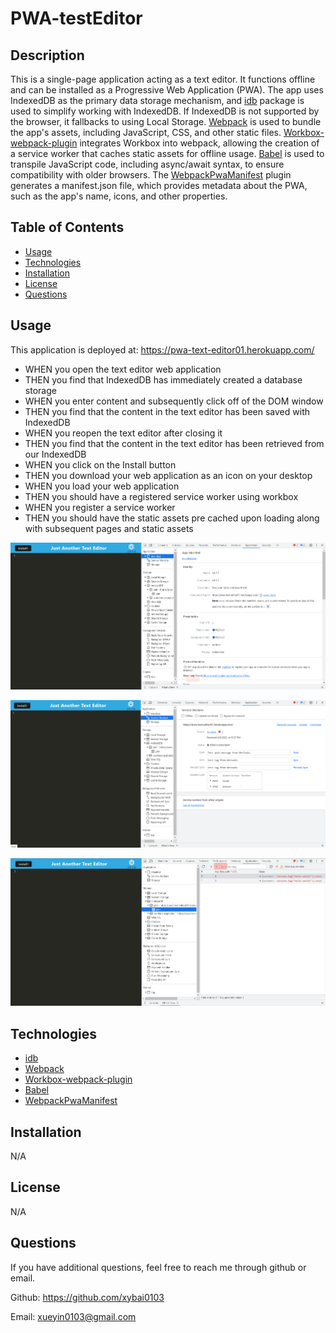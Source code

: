# PWA-testEditor

  ## Description

  This is a single-page application acting as a text editor. It functions offline and can be installed as a Progressive Web Application (PWA). The app uses IndexedDB as the primary data storage mechanism, and [idb](https://www.npmjs.com/package/idb?activeTab=versions) package is used to simplify working with IndexedDB. If IndexedDB is not supported by the browser, it fallbacks to using Local Storage. [Webpack](https://www.npmjs.com/package/webpack/v/5.51.1) is used to bundle the app's assets, including JavaScript, CSS, and other static files. [Workbox-webpack-plugin](https://www.npmjs.com/package/workbox-webpack-plugin?activeTab=versions) integrates Workbox into webpack, allowing the creation of a service worker that caches static assets for offline usage. [Babel](https://www.npmjs.com/package/@babel/core/v/7.15.0) is used to transpile JavaScript code, including async/await syntax, to ensure compatibility with older browsers. The [WebpackPwaManifest](https://www.npmjs.com/package/webpack-pwa-manifest) plugin generates a manifest.json file, which provides metadata about the PWA, such as the app's name, icons, and other properties.

  ## Table of Contents
  
  - [Usage](#usage)
  - [Technologies](#technologies)
  - [Installation](#installation)
  - [License](#license)
  - [Questions](#questions)

  ## Usage

  This application is deployed at: https://pwa-text-editor01.herokuapp.com/

  * WHEN you open the text editor web application
  * THEN you find that IndexedDB has immediately created a database storage
  * WHEN you enter content and subsequently click off of the DOM window
  * THEN you find that the content in the text editor has been saved with IndexedDB
  * WHEN you reopen the text editor after closing it
  * THEN you find that the content in the text editor has been retrieved from our IndexedDB
  * WHEN you click on the Install button
  * THEN you download your web application as an icon on your desktop
  * WHEN you load your web application
  * THEN you should have a registered service worker using workbox
  * WHEN you register a service worker
  * THEN you should have the static assets pre cached upon loading along with subsequent pages and static assets

  ![ScreenShot](./Assets/images/1.png)

  ![ScreenShot](./Assets/images/2.png)

  ![ScreenShot](./Assets/images/3.png)
  
  ## Technologies

  * [idb](https://www.npmjs.com/package/idb?activeTab=versions)
  * [Webpack](https://www.npmjs.com/package/webpack/v/5.51.1) 
  * [Workbox-webpack-plugin](https://www.npmjs.com/package/workbox-webpack-plugin?activeTab=versions)
  * [Babel](https://www.npmjs.com/package/@babel/core/v/7.15.0)
  * [WebpackPwaManifest](https://www.npmjs.com/package/webpack-pwa-manifest)

  ## Installation

  N/A

  ## License

  N/A

  ## Questions

  If you have additional questions, feel free to reach me through github or email.

  Github: https://github.com/xybai0103
  
  Email: xueyin0103@gmail.com